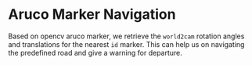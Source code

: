 # Aruco Marker Navigation

Based on opencv aruco marker, we retrieve the `world2cam` rotation angles and translations for the nearest `id` marker. 
This can help us on navigating the predefined road and give a warning for departure.